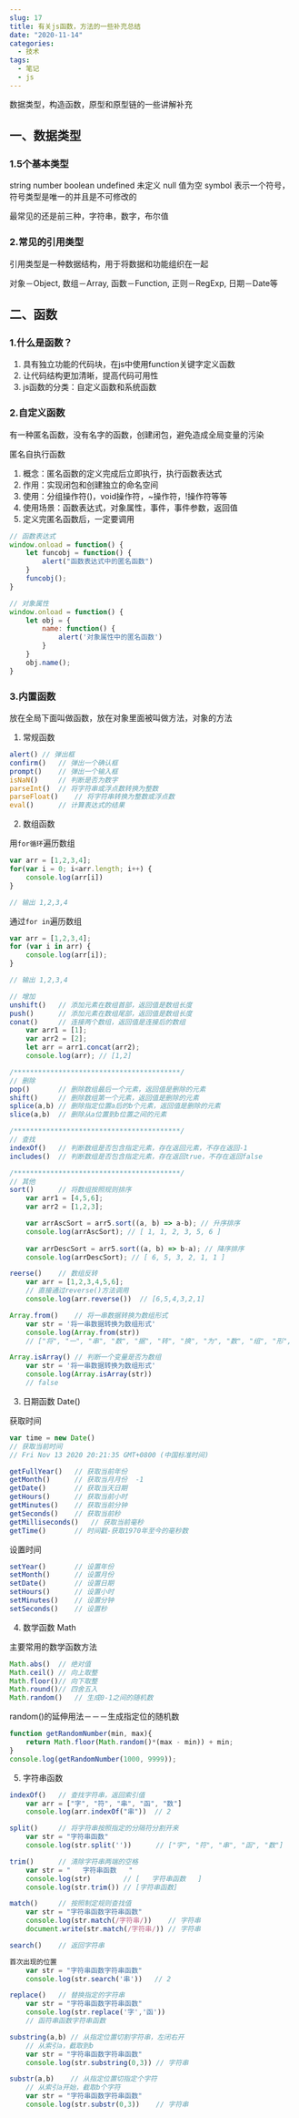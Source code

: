 ```yaml
---
slug: 17
title: 有关js函数，方法的一些补充总结
date: "2020-11-14"
categories: 
  - 技术
tags: 
  - 笔记
  - js
---
```








数据类型，构造函数，原型和原型链的一些讲解补充
<!-- more -->
## 一、数据类型

### 1.5个基本类型

string
number
boolean
undefined   未定义
null    值为空
symbol  表示一个符号，符号类型是唯一的并且是不可修改的

最常见的还是前三种，字符串，数字，布尔值

### 2.常见的引用类型

引用类型是一种数据结构，用于将数据和功能组织在一起

对象－Object, 数组－Array, 函数－Function, 正则－RegExp, 日期－Date等

## 二、函数

### 1.什么是函数？

1. 具有独立功能的代码块，在js中使用function关键字定义函数
2. 让代码结构更加清晰，提高代码可用性
3. js函数的分类：自定义函数和系统函数

### 2.自定义函数

有一种匿名函数，没有名字的函数，创建闭包，避免造成全局变量的污染

匿名自执行函数

1. 概念：匿名函数的定义完成后立即执行，执行函数表达式
2. 作用：实现闭包和创建独立的命名空间
3. 使用：分组操作符()，void操作符，~操作符，!操作符等等
4. 使用场景：函数表达式，对象属性，事件，事件参数，返回值
5. 定义完匿名函数后，一定要调用

````js
// 函数表达式
window.onload = function() {
    let funcobj = function() {
        alert("函数表达式中的匿名函数")
    }
    funcobj();
}
````

````js
// 对象属性
window.onload = function() {
    let obj = {
        name: function() {
            alert('对象属性中的匿名函数')
        }
    }
    obj.name();
}
````



### 3.内置函数

放在全局下面叫做函数，放在对象里面被叫做方法，对象的方法

1. 常规函数

````js
alert() // 弹出框
confirm()   // 弹出一个确认框
prompt()    // 弹出一个输入框
isNaN()     // 判断是否为数字
parseInt()  // 将字符串或浮点数转换为整数
parseFloat()    // 将字符串转换为整数或浮点数
eval()      // 计算表达式的结果
````

2. 数组函数

用`for循环`遍历数组

````js
var arr = [1,2,3,4];
for(var i = 0; i<arr.length; i++) {
    console.log(arr[i])
}

// 输出 1,2,3,4
````

通过`for in`遍历数组

````js
var arr = [1,2,3,4];
for (var i in arr) {
    console.log(arr[i]);
}

// 输出 1,2,3,4
````

````js
// 增加
unshift()   // 添加元素在数组首部，返回值是数组长度
push()      // 添加元素在数组尾部，返回值是数组长度
conat()     // 连接两个数组，返回值是连接后的数组
    var arr1 = [1];
    var arr2 = [2];
    let arr = arr1.concat(arr2);
    console.log(arr); // [1,2]

/*****************************************/
// 删除
pop()       // 删除数组最后一个元素，返回值是删除的元素
shift()     // 删除数组第一个元素，返回值是删除的元素
splice(a,b) // 删除指定位置a后的b个元素，返回值是删除的元素
slice(a,b)  // 删除从a位置到b位置之间的元素

/*****************************************/
// 查找
indexOf()   // 判断数组是否包含指定元素，存在返回元素，不存在返回-1
includes()  // 判断数组是否包含指定元素，存在返回true，不存在返回false

/*****************************************/
// 其他
sort()      // 将数组按照规则排序
    var arr1 = [4,5,6];
    var arr2 = [1,2,3];

    var arrAscSort = arr5.sort((a, b) => a-b); // 升序排序
    console.log(arrAscSort); // [ 1, 1, 2, 3, 5, 6 ]
    
    var arrDescSort = arr5.sort((a, b) => b-a); // 降序排序
    console.log(arrDescSort); // [ 6, 5, 3, 2, 1, 1 ]

reerse()    // 数组反转
    var arr = [1,2,3,4,5,6];
    // 直接通过reverse()方法调用
    console.log(arr.reverse())  // [6,5,4,3,2,1]

Array.from()    // 将一串数据转换为数组形式
    var str = '将一串数据转换为数组形式'
    console.log(Array.from(str))
    // ["将", "一", "串", "数", "据", "转", "换", "为", "数", "组", "形", "式"]

Array.isArray() // 判断一个变量是否为数组
    var str = '将一串数据转换为数组形式'
    console.log(Array.isArray(str))
    // false
````

3. 日期函数 Date()

获取时间
````js
var time = new Date()
// 获取当前时间
// Fri Nov 13 2020 20:21:35 GMT+0800 (中国标准时间)

getFullYear()   // 获取当前年份
getMonth()      // 获取当月月份  -1
getDate()       // 获取当天日期
getHours()      // 获取当前小时
getMinutes()    // 获取当前分钟
getSeconds()    // 获取当前秒
getMilliseconds()   // 获取当前毫秒
getTime()       // 时间戳-获取1970年至今的毫秒数
````

设置时间
````js
setYear()       // 设置年份
setMonth()      // 设置月份
setDate()       // 设置日期
setHours()      // 设置小时
setMinutes()    // 设置分钟
setSeconds()    // 设置秒
````

4. 数学函数 Math

主要常用的数学函数方法
````js
Math.abs()  // 绝对值
Math.ceil() // 向上取整
Math.floor()// 向下取整
Math.round()// 四舍五入
Math.random()   // 生成0-1之间的随机数
````

random()的延伸用法－－－生成指定位的随机数
````js
function getRandomNumber(min, max){
    return Math.floor(Math.random()*(max - min)) + min;
}
console.log(getRandomNumber(1000, 9999));
````

5. 字符串函数

````js
indexOf()   // 查找字符串，返回索引值
    var arr = ["字", "符", "串", "函", "数"]
    console.log(arr.indexOf("串"))  // 2

split()     // 将字符串按照指定的分隔符分割开来
    var str = "字符串函数"
    console.log(str.split(''))      // ["字", "符", "串", "函", "数"]

trim()      // 清除字符串两端的空格
    var str = "   字符串函数   "
    console.log(str)        // [   字符串函数   ]
    console.log(str.trim()) // [字符串函数]

match()     // 按照制定规则查找值
    var str = "字符串函数字符串函数"
    console.log(str.match(/字符串/))    // 字符串
    document.write(str.match(/字符串/)) // 字符串

search()    // 返回字符串

首次出现的位置
    var str = "字符串函数字符串函数"
    console.log(str.search('串'))   // 2

replace()   // 替换指定的字符串
    var str = "字符串函数字符串函数"
    console.log(str.replace('字','函'))
    // 函符串函数字符串函数

substring(a,b) // 从指定位置切割字符串，左闭右开
    // 从索引a，截取到b
    var str = "字符串函数字符串函数"
    console.log(str.substring(0,3)) // 字符串

substr(a,b)    // 从指定位置切指定个字符
    // 从索引a开始，截取b个字符
    var str = "字符串函数字符串函数"
    console.log(str.substr(0,3))    // 字符串
````